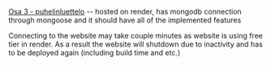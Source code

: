 [Osa 3 - puhelinluettelo](https://full-stack-open-rh2x.onrender.com/) -- hosted on render, has mongodb connection through mongoose and it should have all of the implemented features  

Connecting to the website may take couple minutes as website is using free tier in render. As a result the website will 
shutdown due to inactivity and has to be deployed again (including build time and etc.)  









